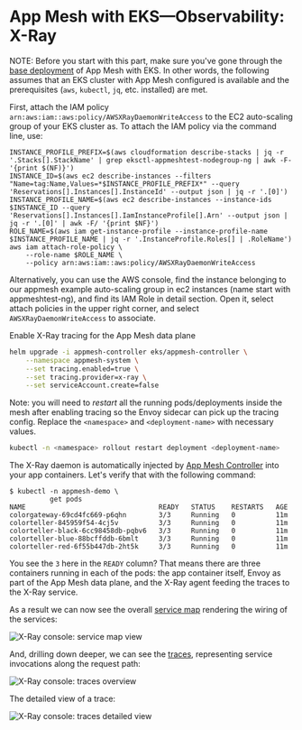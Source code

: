# App Mesh with EKS—Observability: X-Ray

NOTE: Before you start with this part, make sure you've gone through the [base deployment](base.md) of App Mesh with EKS. In other words, the following assumes that an EKS cluster with App Mesh configured is available and the prerequisites (`aws`, `kubectl`, `jq`, etc. installed) are met.

First, attach the IAM policy `arn:aws:iam::aws:policy/AWSXRayDaemonWriteAccess` to the EC2 auto-scaling group of your EKS cluster as. To attach the IAM policy via the command line, use:

```
INSTANCE_PROFILE_PREFIX=$(aws cloudformation describe-stacks | jq -r '.Stacks[].StackName' | grep eksctl-appmeshtest-nodegroup-ng | awk -F- '{print $(NF)}')
INSTANCE_ID=$(aws ec2 describe-instances --filters "Name=tag:Name,Values=*$INSTANCE_PROFILE_PREFIX*" --query 'Reservations[].Instances[].InstanceId' --output json | jq -r '.[0]')
INSTANCE_PROFILE_NAME=$(aws ec2 describe-instances --instance-ids $INSTANCE_ID --query 'Reservations[].Instances[].IamInstanceProfile[].Arn' --output json | jq -r '.[0]' | awk -F/ '{print $NF}')
ROLE_NAME=$(aws iam get-instance-profile --instance-profile-name $INSTANCE_PROFILE_NAME | jq -r '.InstanceProfile.Roles[] | .RoleName')
aws iam attach-role-policy \
    --role-name $ROLE_NAME \
    --policy arn:aws:iam::aws:policy/AWSXRayDaemonWriteAccess
```
Alternatively, you can use the AWS console, find the instance belonging to our appmesh example auto-scaling group in ec2 instances (name start with appmeshtest-ng), and find its IAM Role in detail section. Open it, select attach policies in the upper right corner, and select `AWSXRayDaemonWriteAccess` to associate.  

Enable X-Ray tracing for the App Mesh data plane

```sh
helm upgrade -i appmesh-controller eks/appmesh-controller \
    --namespace appmesh-system \
    --set tracing.enabled=true \
    --set tracing.provider=x-ray \
    --set serviceAccount.create=false
```

Note: you will need to _restart_ all the running pods/deployments inside the mesh after enabling tracing so the Envoy sidecar can pick up the tracing config. Replace the `<namespace>` and `<deployment-name>` with necessary values.
```sh
kubectl -n <namespace> rollout restart deployment <deployment-name>
```

The X-Ray daemon is automatically injected by [App Mesh Controller](https://github.com/aws/aws-app-mesh-controller-for-k8s) into your app containers. Let's verify that with the following command:


```
$ kubectl -n appmesh-demo \
          get pods
NAME                                 READY   STATUS    RESTARTS   AGE
colorgateway-69cd4fc669-p6qhn        3/3     Running   0          11m
colorteller-845959f54-4cj5v          3/3     Running   0          11m
colorteller-black-6cc98458db-pqbv6   3/3     Running   0          11m
colorteller-blue-88bcffddb-6bmlt     3/3     Running   0          11m
colorteller-red-6f55b447db-2ht5k     3/3     Running   0          11m
```

You see the `3` here in the `READY` column? That means there are three containers running in each of the pods: the app container itself, Envoy as part of the App Mesh data plane, and the X-Ray agent feeding the traces to the X-Ray service.

As a result we can now see the overall [service map](https://docs.aws.amazon.com/xray/latest/devguide/xray-console.html#xray-console-servicemap) rendering the wiring of the services: 

![X-Ray console: service map view](xray-service-map.png)

And, drilling down deeper, we can see the [traces](https://docs.aws.amazon.com/xray/latest/devguide/xray-concepts.html#xray-concepts-traces), representing service invocations along the request path:

![X-Ray console: traces overview](xray-traces-0.png)

The detailed view of a trace:

![X-Ray console: traces detailed view](xray-traces-1.png)
